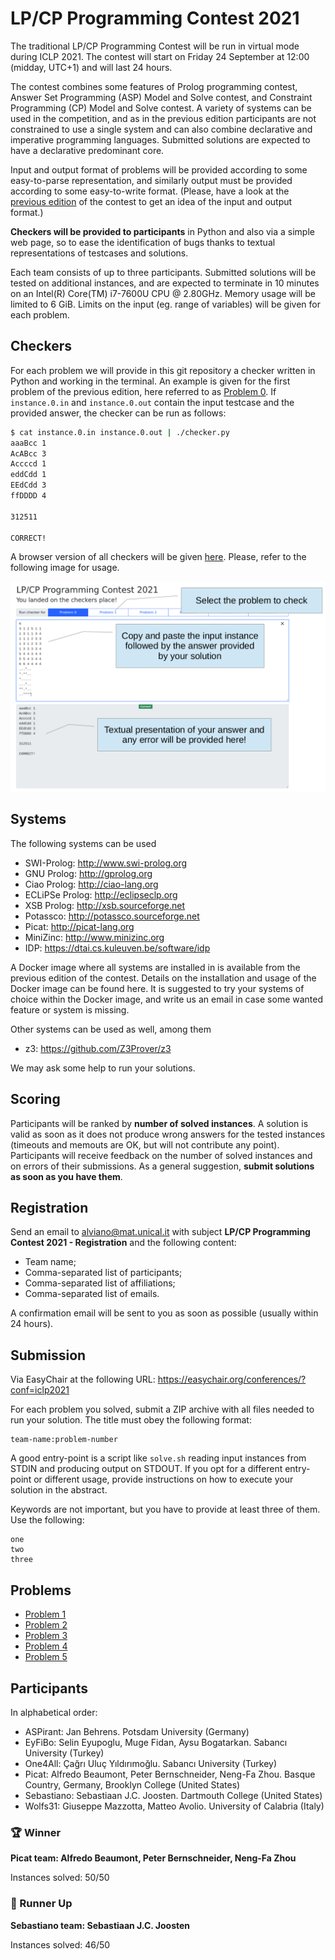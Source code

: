 # LP/CP Programming Contest 2021

The traditional LP/CP Programming Contest will be run in virtual mode during ICLP 2021.
The contest will start on Friday 24 September at 12:00 (midday, UTC+1) and will last 24 hours.

The contest combines some features of Prolog programming contest, Answer Set Programming (ASP) Model and Solve contest, and Constraint Programming (CP) Model and Solve contest.
A variety of systems can be used in the competition, and as in the previous edition participants are not constrained to use a single system and can also combine declarative and imperative programming languages.
Submitted solutions are expected to have a declarative predominant core.

Input and output format of problems will be provided according to some easy-to-parse representation, and similarly output must be provided according to some easy-to-write format.
(Please, have a look at the [previous edition](https://github.com/alviano/lpcp-contest-2020) of the contest to get an idea of the input and output format.)

**Checkers will be provided to participants** in Python and also via a simple web page, so to ease the identification of bugs thanks to textual representations of testcases and solutions.

Each team consists of up to three participants.
Submitted solutions will be tested on additional instances, and are expected to terminate in 10 minutes on an Intel(R) Core(TM) i7-7600U CPU @ 2.80GHz.
Memory usage will be limited to 6 GiB.
Limits on the input (eg. range of variables) will be given for each problem.


## Checkers

For each problem we will provide in this git repository a checker written in Python and working in the terminal.
An example is given for the first problem of the previous edition, here referred to as [Problem 0](problem-0).
If `instance.0.in` and `instance.0.out` contain the input testcase and the provided answer, the checker can be run as follows:
```bash
$ cat instance.0.in instance.0.out | ./checker.py 
aaaBcc 1
AcABcc 3
Accccd 1
eddCdd 1
EEdCdd 3
ffDDDD 4
      
312511

CORRECT!
```

A browser version of all checkers will be given [here](https://lpcp-contest-2021.netlify.app/).
Please, refer to the following image for usage.

![Checkers usage](checkers-usage.png "Checkers usage")


## Systems

The following systems can be used 

* SWI-Prolog: http://www.swi-prolog.org
* GNU Prolog: http://gprolog.org
* Ciao Prolog: http://ciao-lang.org
* ECLiPSe Prolog: http://eclipseclp.org
* XSB Prolog: http://xsb.sourceforge.net
* Potassco: http://potassco.sourceforge.net
* Picat: http://picat-lang.org
* MiniZinc: http://www.minizinc.org
* IDP: https://dtai.cs.kuleuven.be/software/idp

A Docker image where all systems are installed in is available from the previous edition of the contest. Details on the installation and usage of the Docker image can be found here.
It is suggested to try your systems of choice within the Docker image, and write us an email in case some wanted feature or system is missing.

Other systems can be used as well, among them

* z3: https://github.com/Z3Prover/z3

We may ask some help to run your solutions.


## Scoring

Participants will be ranked by **number of solved instances**.
A solution is valid as soon as it does not produce wrong answers for the tested instances (timeouts and memouts are OK, but will not contribute any point).
Participants will receive feedback on the number of solved instances and on errors of their submissions.
As a general suggestion, **submit solutions as soon as you have them**.


## Registration

Send an email to alviano@mat.unical.it with subject **LP/CP Programming Contest 2021 - Registration** and the following content:

* Team name;
* Comma-separated list of participants;
* Comma-separated list of affiliations;
* Comma-separated list of emails.

A confirmation email will be sent to you as soon as possible (usually within 24 hours).



## Submission

Via EasyChair at the following URL: https://easychair.org/conferences/?conf=iclp2021

For each problem you solved, submit a ZIP archive with all files needed to run your solution.
The title must obey the following format:

```
team-name:problem-number
```

A good entry-point is a script like `solve.sh` reading input instances from STDIN and producing output on STDOUT.
If you opt for a different entry-point or different usage, provide instructions on how to execute your solution in the abstract.

Keywords are not important, but you have to provide at least three of them. Use the following:

```
one
two
three
```


## Problems

* [Problem 1](problem-1)
* [Problem 2](problem-2)
* [Problem 3](problem-3)
* [Problem 4](problem-4)
* [Problem 5](problem-5)


## Participants

In alphabetical order:

* ASPirant: Jan Behrens. Potsdam University (Germany)
* EyFiBo: Selin Eyupoglu, Muge Fidan, Aysu Bogatarkan. Sabancı University (Turkey)
* One4All: Çağrı Uluç Yıldırımoğlu. Sabancı University (Turkey)
* Picat: Alfredo Beaumont, Peter Bernschneider, Neng-Fa Zhou. Basque Country, Germany, Brooklyn College (United States)
* Sebastiano: Sebastiaan J.C. Joosten. Dartmouth College (United States)
* Wolfs31: Giuseppe Mazzotta, Matteo Avolio. University of Calabria (Italy)


### 🏆 Winner

__Picat team: Alfredo Beaumont, Peter Bernschneider, Neng-Fa Zhou__

Instances solved: 50/50


### 🥈 Runner Up

__Sebastiano team: Sebastiaan J.C. Joosten__

Instances solved: 46/50
